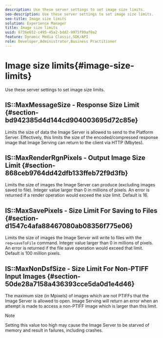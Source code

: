 ```yaml
---
description: Use these server settings to set image size limits.
seo-description: Use these server settings to set image size limits.
seo-title: Image size limits
solution: Experience Manager
title: Image size limits
uuid: 6736e652-c495-45a2-bdd2-9975f99af0a2
feature: Dynamic Media Classic,SDK/API
role: Developer,Administrator,Business Practitioner
---
```


# Image size limits{#image-size-limits}

Use these server settings to set image size limits.

## IS::MaxMessageSize - Response Size Limit {#section-bd942385d4d144cd904003695d72c85e}

Limits the size of data the Image Server is allowed to send to the Platform Server. Effectively, this limits the size of the encoded/compressed response image that Image Serving can return to the client via HTTP (Mbytes).

## IS::MaxRenderRgnPixels - Output Image Size Limit {#section-868ceb9764dd42dfb133ffeb72f9d3fb}

Limits the size of images the Image Server can produce (excluding images saved to file). Integer value larger than 0 in millions of pixels. An error is returned if a render operation would exceed the size limit. Default is 16.

## IS::MaxSavePixels - Size Limit For Saving to Files {#section-d1547c4afa88467080ab08356f775e06}

Limits the size of images the Image Server will write to files with the `req=saveToFile` command. Integer value larger than 0 in millions of pixels. An error is returned if the file save operation would exceed that limit. Default is 100 million pixels.

## IS::MaxNonDsfSize - Size Limit For Non-PTIFF Input Images {#section-50de28a7158a436393cce5da0d1e4d46}

The maximum size (in Mpixels) of images which are not PTIFFs that the Image Server is allowed to open. Image Serving will return an error when an attempt is made to access a non-PTIFF image which is larger than this limit.

>[!NOTE]
>
>Setting this value too high may cause the Image Server to be starved of memory and result in failures, including crashes.

